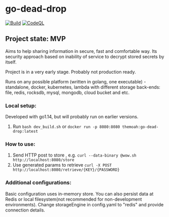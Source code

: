 # go-dead-drop

[![Build](https://github.com/themoah/go-dead-drop/workflows/Build/badge.svg)](https://github.com/themoah/go-dead-drop/actions)
[![CodeQL](https://github.com/themoah/go-dead-drop/workflows/CodeQL/badge.svg)](https://github.com/themoah/go-dead-drop/actions)

Project state: MVP
--------

Aims to help sharing information in secure, fast and comfortable way. Its security approach based on inability of service to decrypt stored secrets by itself.

Project is in a very early stage. Probably not production ready.

Runs on any possible platform (written in golang, one executable) - standalone, docker, kubernetes, lambda with different storage back-ends: file, redis, rocksdb, mysql, mongodb, cloud bucket and etc.

### Local setup:
Developed with go1.14, but will probably run on earlier versions.
1. Run `bash dev_build.sh` or `docker run -p 8080:8080 themoah:go-dead-drop:latest`

### How to use:

1. Send HTTP post to store , e.g. `curl --data-binary @wow.sh http://localhost:8080/store`
2. Use generated params to retrieve `curl -X POST http://localhost:8080/retrieve/{KEY}/{PASSWORD}`

### Additional configurations:

Basic configuration uses in-memory store. You can also persist data at Redis or local filesystem(not recommended for non-development environments).
Change storageEngine in config.yaml to "redis" and provide connection details.